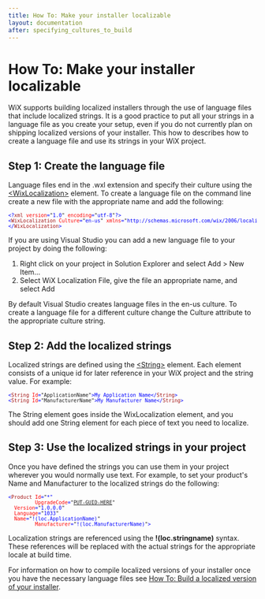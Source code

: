 ```yaml
---
title: How To: Make your installer localizable
layout: documentation
after: specifying_cultures_to_build
---
```

# How To: Make your installer localizable
WiX supports building localized installers through the use of language files that include localized strings. It is a good practice to put all your strings in a language file as you create your setup, even if you do not currently plan on shipping localized versions of your installer. This how to describes how to create a language file and use its strings in your WiX project.

## Step 1: Create the language file
Language files end in the .wxl extension and specify their culture using the [&lt;WixLocalization&gt;](~/xsd/wixloc/wixlocalization.html) element. To create a language file on the command line create a new file with the appropriate name and add the following:

<pre>
<font size="2" color="#0000FF">&lt;?</font><font size="2" color="#A31515">xml</font><font size="2" color="#0000FF"> </font><font size="2" color="#FF0000">version</font><font size="2" color="#0000FF">=</font><font size="2">"</font><font size="2" color="#0000FF">1.0</font><font size="2">"</font><font size="2" color="#0000FF"> </font><font size="2" color="#FF0000">encoding</font><font size="2" color="#0000FF">=</font><font size="2">"</font><font size="2" color="#0000FF">utf-8</font><font size="2">"</font><font size="2" color="#0000FF">?&gt;
&lt;</font><font size="2" color="#A31515">WixLocalization</font><font size="2" color="#0000FF"> </font><font size="2" color="#FF0000">Culture</font><font size="2" color="#0000FF">=</font><font size="2">"</font><font size="2" color="#0000FF">en-us</font><font size="2">"</font><font size="2" color="#0000FF"> </font><font size="2" color="#FF0000">xmlns</font><font size="2" color="#0000FF">=</font><font size="2">"</font><font size="2" color="#0000FF">http://schemas.microsoft.com/wix/2006/localization</font><font size="2">"</font><font size="2" color="#0000FF">&gt;
&lt;/<font size="2" color="#A31515">WixLocalization</font>&gt;</font>
</pre>

If you are using Visual Studio you can add a new language file to your project by doing the following:

1. Right click on your project in Solution Explorer and select Add > New Item...
1. Select WiX Localization File, give the file an appropriate name, and select Add

By default Visual Studio creates language files in the en-us culture. To create a language file for a different culture change the Culture attribute to the appropriate culture string.

## Step 2: Add the localized strings
Localized strings are defined using the [&lt;String&gt;](~/xsd/wixloc/string.html) element. Each element consists of a unique id for later reference in your WiX project and the string value. For example:

<pre>
<font size="2" color="#0000FF">&lt;</font><font size="2" color="#A31515">String</font><font size="2" color="#0000FF"> </font><font size="2" color="#FF0000">Id</font><font size="2" color="#0000FF">=</font><font size="2">"ApplicationName"</font><font size="2" color="#0000FF">&gt;My Application Name&lt;/</font><font size="2" color="#A31515">String</font><font size="2" color="#0000FF">&gt;
&lt;</font><font size="2" color="#A31515">String</font><font size="2" color="#0000FF"> </font><font size="2" color="#FF0000">Id</font><font size="2" color="#0000FF">=</font><font size="2">"ManufacturerName"</font><font size="2" color="#0000FF">&gt;My Manufacturer Name&lt;/</font><font size="2" color="#A31515">String</font><font size="2" color="#0000FF">&gt;</font>
</pre>

The String element goes inside the WixLocalization element, and you should add one String element for each piece of text you need to localize.

## Step 3: Use the localized strings in your project
Once you have defined the strings you can use them in your project wherever you would normally use text. For example, to set your product&apos;s Name and Manufacturer to the localized strings do the following:

<pre>
<font size="2" color="#0000FF">&lt;</font><font size="2" color="#A31515">Product</font><font size="2" color="#0000FF"> </font><font size="2" color="#FF0000">Id</font><font size="2" color="#0000FF">=</font><font size="2">"</font><font size="2" color="#0000FF">*"
         </font><font size="2" color="#FF0000">UpgradeCode</font><font size="2" color="#0000FF">=</font><font size="2">"<a href="~/howtos/general/generate_guids.html">PUT-GUID-HERE</a>"</font>
<font size="2" color="#FF0000">  Version</font><font size="2" color="#0000FF">=</font><font size="2">"</font><font size="2" color="#0000FF">1.0.0.0</font><font size="2">"</font>
<font size="2" color="#FF0000">  Language</font><font size="2" color="#0000FF">=</font><font size="2">"</font><font size="2" color="#0000FF">1033</font><font size="2">"</font>
<font size="2" color="#FF0000">  Name</font><font size="2" color="#0000FF">=</font><font size="2">"</font><font size="2" color="#0000FF">!(loc.ApplicationName)</font><font size="2">"
         </font><font size="2" color="#FF0000">Manufacturer</font><font size="2" color="#0000FF">=</font><font size="2">"</font><font size="2" color="#0000FF">!(loc.ManufacturerName)</font><font size="2">"</font><font size="2" color="#0000FF">&gt;</font>
</pre>

Localization strings are referenced using the **!(loc.stringname)** syntax. These references will be replaced with the actual strings for the appropriate locale at build time.

For information on how to compile localized versions of your installer once you have the necessary language files see [How To: Build a localized version of your installer](build_a_localized_version.html).
